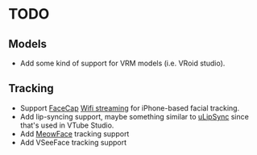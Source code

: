# TODO

## Models

- Add some kind of support for VRM models (i.e. VRoid studio).

## Tracking

- Support [FaceCap](https://www.bannaflak.com/face-cap/) [Wifi streaming](https://www.bannaflak.com/face-cap/livemode.html) for iPhone-based facial tracking.
- Add lip-syncing support, maybe something similar to [uLipSync](https://github.com/hecomi/uLipSync) since that's used in VTube Studio.
- Add [MeowFace](https://www.google.com/search?client=safari&rls=en&q=MeowFace&ie=UTF-8&oe=UTF-8) tracking support
- Add VSeeFace tracking support